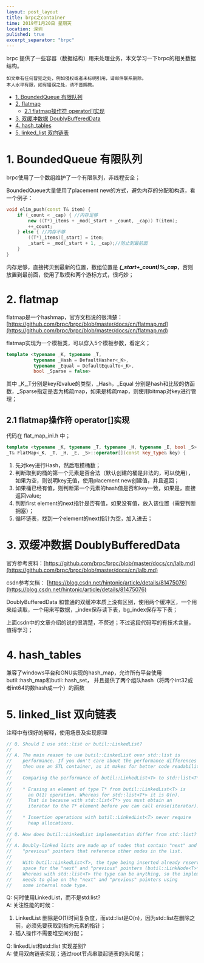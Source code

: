 ```yaml
---
layout: post_layout
title: brpc之container 
time: 2019年1月20日 星期天
location: 深圳
pulished: true
excerpt_separator: "brpc"
---
```


brpc 提供了一些容器（数据结构）用来处理业务，本文学习一下brpc的相关数据结构。    

    如文章有任何冒犯之处，例如侵权或者未标明引用，请邮件联系删除。
    本人水平有限，如有错误之处，请不吝赐教。

<!-- TOC -->

- [1. BoundedQueue 有限队列](#1-boundedqueue-有限队列)
- [2. flatmap](#2-flatmap)
    - [2.1 flatmap操作符 operator[]实现](#21-flatmap操作符-operator实现)
- [3. 双缓冲数据 DoublyBufferedData](#3-双缓冲数据-doublybuffereddata)
- [4. hash_tables](#4-hash_tables)
- [5. linked_list 双向链表](#5-linked_list-双向链表)

<!-- /TOC -->

# 1. BoundedQueue 有限队列

brpc使用了一个数组维护了一个有限队列，非线程安全；

BoundedQueue大量使用了placement new的方式，避免内存的分配和构造，看一个例子：

```c++
void elim_push(const T& item) {
    if (_count < _cap) { //内存足够
        new ((T*)_items + _mod(_start + _count, _cap)) T(item);
        ++_count;
    } else { //内存不够
        ((T*)_items)[_start] = item;
        _start = _mod(_start + 1, _cap);//防止到最前面
    }
}
```
内存足够，直接拷贝到最新的位置，数组位置是 ***(_start+_count)%_cap***，否则放置到最前面，使用了取模和两个游标方式，很巧妙；

# 2. flatmap 

flatmap是一个hashmap，官方文档说的很清楚：[https://github.com/brpc/brpc/blob/master/docs/cn/flatmap.md](https://github.com/brpc/brpc/blob/master/docs/cn/flatmap.md)


flatmap实现为一个模板类，可以穿入5个模板参数，看定义；
```c++
template <typename _K, typename _T,
          typename _Hash = DefaultHasher<_K>,
          typename _Equal = DefaultEqualTo<_K>,
          bool _Sparse = false>
```
其中 _K,_T分别是key和value的类型，_Hash，_Equal 分别是hash和比较的仿函数，_Sparse指定是否为稀疏map，如果是稀疏map，则使用bitmap对key进行管理；


## 2.1 flatmap操作符 operator[]实现
代码在 flat_map_ini.h 中；

```c++
template <typename _K, typename _T, typename _H, typename _E, bool _S>
_T& FlatMap<_K, _T, _H, _E, _S>::operator[](const key_type& key) {
```


1. 先对key进行Hash，然后取模桶数；
2. 判断取到的桶的第一个元素是否合法（默认创建的桶是非法的，可以使用），如果为空，则说明key无值，使用placement new创建值，并且返回；
3. 如果桶已经有值，则判断第一个元素的hash值是否和key一致，如果是，直接返回value;
4. 判断first element的next指针是否有值，如果没有值，放入该位置（需要判断拥塞）；
5. 循环链表，找到一个element的next指针为空，加入进去；


# 3. 双缓冲数据 DoublyBufferedData

官方参考资料：[https://github.com/brpc/brpc/blob/master/docs/cn/lalb.md](https://github.com/brpc/brpc/blob/master/docs/cn/lalb.md)

csdn参考文档： [https://blog.csdn.net/hintonic/article/details/81475076](https://blog.csdn.net/hintonic/article/details/81475076)

DoublyBufferedData 和普通的双缓冲本质上没有区别，使用两个缓冲区，一个用来给读取，一个用来写数据，_index保存读下表，bg_index保存写下表；

上面csdn中的文章介绍的说的很清楚，不赘述；不过这段代码写的有技术含量，值得学习；



# 4. hash_tables 
兼容了windows平台和GNU实现的hash_map，允许所有平台使用 butil::hash_map和butil::hash_set，
并且提供了两个组队hash（将两个int32或者int64的数hash成一个）的函数


# 5. linked_list 双向链表

注释中有很好的解释，使用场景及实现原理

```c++
// Q. Should I use std::list or butil::LinkedList?
//
// A. The main reason to use butil::LinkedList over std::list is
//    performance. If you don't care about the performance differences
//    then use an STL container, as it makes for better code readability.
//
//    Comparing the performance of butil::LinkedList<T> to std::list<T*>:
//
//    * Erasing an element of type T* from butil::LinkedList<T> is
//      an O(1) operation. Whereas for std::list<T*> it is O(n).
//      That is because with std::list<T*> you must obtain an
//      iterator to the T* element before you can call erase(iterator).
//
//    * Insertion operations with butil::LinkedList<T> never require
//      heap allocations.
//
// Q. How does butil::LinkedList implementation differ from std::list?
//
// A. Doubly-linked lists are made up of nodes that contain "next" and
//    "previous" pointers that reference other nodes in the list.
//
//    With butil::LinkedList<T>, the type being inserted already reserves
//    space for the "next" and "previous" pointers (butil::LinkNode<T>*).
//    Whereas with std::list<T> the type can be anything, so the implementation
//    needs to glue on the "next" and "previous" pointers using
//    some internal node type.

```

Q: 何时使用LinkedList，而不是std:list?  
A: 关注性能的时候：   

1. LinkedList 删除是O(1)时间复杂度，而std::list是O(n)，因为std::list在删除之前，必须先要获取到指向元素的指针；  
2. 插入操作不需要堆空间分配；


Q: linkedList和std::list 实现差别?  
A: 使用双向链表实现；通过root节点串联起链表的头和尾；




